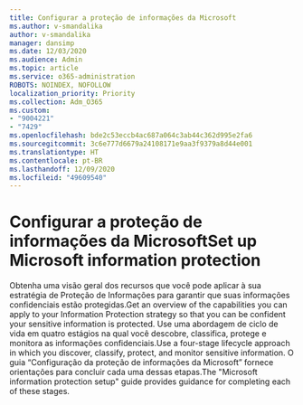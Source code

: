 ```yaml
---
title: Configurar a proteção de informações da Microsoft
ms.author: v-smandalika
author: v-smandalika
manager: dansimp
ms.date: 12/03/2020
ms.audience: Admin
ms.topic: article
ms.service: o365-administration
ROBOTS: NOINDEX, NOFOLLOW
localization_priority: Priority
ms.collection: Adm_O365
ms.custom:
- "9004221"
- "7429"
ms.openlocfilehash: bde2c53eccb4ac687a064c3ab44c362d995e2fa6
ms.sourcegitcommit: 3c6e777d6679a24108171e9aa3f9379a8d44e001
ms.translationtype: HT
ms.contentlocale: pt-BR
ms.lasthandoff: 12/09/2020
ms.locfileid: "49609540"
---
```

# <a name="set-up-microsoft-information-protection"></a><span data-ttu-id="e7051-102">Configurar a proteção de informações da Microsoft</span><span class="sxs-lookup"><span data-stu-id="e7051-102">Set up Microsoft information protection</span></span>

<span data-ttu-id="e7051-103">Obtenha uma visão geral dos recursos que você pode aplicar à sua estratégia de Proteção de Informações para garantir que suas informações confidenciais estão protegidas.</span><span class="sxs-lookup"><span data-stu-id="e7051-103">Get an overview of the capabilities you can apply to your Information Protection strategy so that you can be confident your sensitive information is protected.</span></span> <span data-ttu-id="e7051-104">Use uma abordagem de ciclo de vida em quatro estágios na qual você descobre, classifica, protege e monitora as informações confidenciais.</span><span class="sxs-lookup"><span data-stu-id="e7051-104">Use a four-stage lifecycle approach in which you discover, classify, protect, and monitor sensitive information.</span></span> <span data-ttu-id="e7051-105">O guia “Configuração da proteção de informações da Microsoft” fornece orientações para concluir cada uma dessas etapas.</span><span class="sxs-lookup"><span data-stu-id="e7051-105">The "Microsoft information protection setup" guide provides guidance for completing each of these stages.</span></span>
